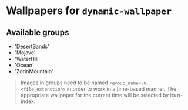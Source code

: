 # Wallpapers for `dynamic-wallpaper`

## Available groups

- 'DesertSands'
- 'Mojave'
- 'WaterHill'
- 'Ocean'
- 'ZorinMountain'

> Images in groups need to be named `<group_name>-n.<file_extenstion>` in order
> to work in a time-based manner. The appropriate wallpaper for the current time
> will be selected by its n-index.

